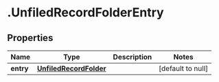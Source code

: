# .UnfiledRecordFolderEntry

## Properties
Name | Type | Description | Notes
------------ | ------------- | ------------- | -------------
**entry** | [**UnfiledRecordFolder**](UnfiledRecordFolder.md) |  | [default to null]


